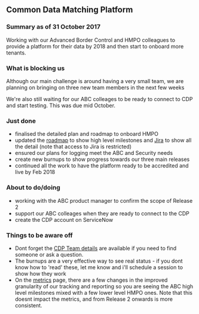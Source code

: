 ## Common Data Matching Platform

### Summary as of 31 October 2017
Working with our Advanced Border Control and HMPO colleagues to provide a platform for their data by 2018 and then start to onboard more tenants.

### What is blocking us
Although our main challenge is around having a very small team, we are planning on bringing on three new team members in the next few weeks

We're also still waiting for our ABC colleages to be ready to connect to CDP and start testing. This was due mid October.

### Just done
- finalised the detailed plan and roadmap to onboard HMPO
- updated the [roadmap](https://collaboration.homeoffice.gov.uk/display/CDP/A.+Roadmap) to show high level milestones and [Jira](https://jira.digital.homeoffice.gov.uk/secure/Dashboard.jspa?selectPageId=13201) to show all the detail (note that  access to Jira is restricted)
- ensured our plans for logging meet the ABC and Security needs
- create new burnups to show progress towards our three main releases
- continued all the work to have the platform ready to be accredited and live by Feb 2018

### About to do/doing
- working with the ABC product manager to confirm the scope of Release 2
- support our ABC colleages when they are ready to connect to the CDP
- create the CDP account on ServiceNow

### Things to be aware off
- Dont forget the [CDP Team details](https://collaboration.homeoffice.gov.uk/display/CDP/A.+Team) are available if you need to find someone or ask a question.
- The burnups are a very effective way to see real status - if you dont know how to 'read' these, let me know and i'll schedule a session to show how they work
- On the [metrics](metrics.html) page, there are a few changes in the improved granularity of our tracking and reporting so you are seeing the ABC high level milestones mixed with a few lower level HMPO ones. Note that this doesnt impact the metrics, and from Release 2 onwards is more consistent.
